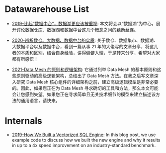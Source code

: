 # Datawarehouse List

- [2019-比起“数据中台”，数据湖更应该被重视](https://cubox.pro/c/gyR0No): 本文将会以“数据湖”为中心，展开讨论数据仓库、数据湖和数据中台这几个概念之间的藕断丝连。

- [2020-辨析数仓、大数据、数据中台的实质](https://mp.weixin.qq.com/s/TzcTVUhOq9jhVa1P91RvTw): 关于数仓、数据集市、数据湖、大数据平台以及数据中台，看到一篇从事 21 年的大佬写的文章分享，将这几者的本质和区别，结合自身经验，讲得偏僻入理，于是转来分享，希望对大家都有所感悟！

- [2021-Data Mesh 的原则和逻辑架构](https://insights.thoughtworks.cn/data-mesh-principles/?hmsr=toutiao.io&utm_campaign=toutiao.io&utm_medium=toutiao.io&utm_source=toutiao.io): 它通过列举 Data Mesh 的基本原则和这些原则驱动的高级逻辑架构，总结出了 Data Mesh 方法。在我之后写文章深入研究 Data Mesh 核心组件的详细架构之前，建立高级逻辑模型是非常必要的。因此，如果您正在为 Data Mesh 寻求确切的工具和方法，那么本文可能会让您感到失望。如果您正在寻求简单且无关技术细节的模型来建立描述该方法的通用语言，请快来。

# Internals

- [2019-How We Built a Vectorized SQL Engine](https://www.cockroachlabs.com/blog/how-we-built-a-vectorized-sql-engine/#): In this blog post, we use example code to discuss how we built the new engine and why it results in up to a 4x speed improvement on an industry-standard benchmark.
